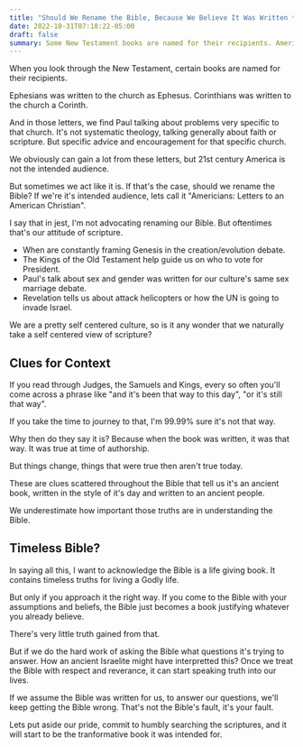 ```yaml
---
title: "Should We Rename the Bible, Because We Believe It Was Written to Us?"
date: 2022-10-31T07:18:22-05:00
draft: false
summary: Some New Testament books are named for their recipients. Americans act like the Bible was written for them, should we rename it to acknowledge that assumption?
---
```


When you look through the New Testament, certain books are named for their recipients.

Ephesians was written to the church as Ephesus. Corinthians was written to the church a Corinth.

And in those letters, we find Paul talking about problems very specific to that church. It's not systematic theology, talking generally about faith or scripture. But specific advice and encouragement for that specific church.

We obviously can gain a lot from these letters, but 21st century America is not the intended audience.

But sometimes we act like it is. If that's the case, should we rename the Bible? If we're it's intended audience, lets call it "Americians: Letters to an American Christian".

I say that in jest, I'm not advocating renaming our Bible. But oftentimes that's our attitude of scripture.

* When are constantly framing Genesis in the creation/evolution debate.
* The Kings of the Old Testament help guide us on who to vote for President.
* Paul's talk about sex and gender was written for our culture's same sex marriage debate.
* Revelation tells us about attack helicopters or how the UN is going to invade Israel.

We are a pretty self centered culture, so is it any wonder that we naturally take a self centered view of scripture?

## Clues for Context

If you read through Judges, the Samuels and Kings, every so often you'll come across a phrase like "and it's been that way to this day", "or it's still that way".

If you take the time to journey to that, I'm 99.99% sure it's not that way.

Why then do they say it is? Because when the book was written, it was that way. It was true at time of authorship. 

But things change, things that were true then aren't true today.

These are clues scattered throughout the Bible that tell us it's an ancient book, written in the style of it's day and written to an ancient people.

We underestimate how important those truths are in understanding the Bible.

## Timeless Bible?

In saying all this, I want to acknowledge the Bible is a life giving book. It contains timeless truths for living a Godly life.

But only if you approach it the right way. If you come to the Bible with your assumptions and beliefs, the Bible just becomes a book justifying whatever you already believe.

There's very little truth gained from that.

But if we do the hard work of asking the Bible what questions it's trying to answer. How an ancient Israelite might have interpretted this? Once we treat the Bible with respect and reverance, it can start speaking truth into our lives.

If we assume the Bible was written for us, to answer our questions, we'll keep getting the Bible wrong. That's not the Bible's fault, it's your fault.

Lets put aside our pride, commit to humbly searching the scriptures, and it will start to be the tranformative book it was intended for.
